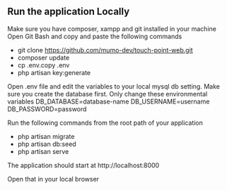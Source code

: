 
## Run the application Locally

Make sure you have composer, xampp and git installed in your machine
Open Git Bash and copy and paste the following commands

- git clone https://github.com/mumo-dev/touch-point-web.git
- composer update
- cp .env.copy  .env
- php artisan key:generate


Open .env file and edit the variables to your local mysql db setting. Make sure you create the database first. Only change these environmental variables 
DB_DATABASE=database-name
DB_USERNAME=username
DB_PASSWORD=password

Run the following commands from the root path of your application
   - php artisan migrate
   - php artisan db:seed
   - php artisan serve

The application should start at http://localhost:8000

Open that in your local browser

